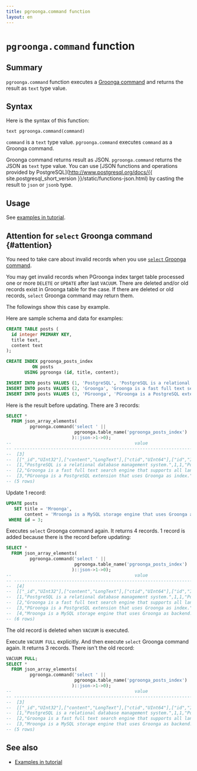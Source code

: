```yaml
---
title: pgroonga.command function
layout: en
---
```


# `pgroonga.command` function

## Summary

`pgroonga.command` function executes a [Groonga command](http://groonga.org/docs/reference/command.html) and returns the result as `text` type value.

## Syntax

Here is the syntax of this function:

```text
text pgroonga.command(command)
```

`command` is a `text` type value. `pgroonga.command` executes `command` as a Groonga command.

Groonga command returns result as JSON. `pgroonga.command` returns the JSON as `text` type value. You can use [JSON functions and operations provided by PostgreSQL](http://www.postgresql.org/docs/{{ site.postgresql_short_version }}/static/functions-json.html) by casting the result to `json` or `jsonb` type.

## Usage

See [examples in tutorial](../../tutorial/#groonga).

## Attention for `select` Groonga command {#attention}

You need to take care about invalid records when you use [`select` Groonga command](http://groonga.org/docs/reference/commands/select.html).

You may get invalid records when PGroonga index target table processed one or more `DELETE` or `UPDATE` after last `VACUUM`. There are deleted and/or old records exist in Groonga table for the case. If there are deleted or old records, `select` Groonga command may return them.

The followings show this case by example.

Here are sample schema and data for examples:

```sql
CREATE TABLE posts (
  id integer PRIMARY KEY,
  title text,
  content text
);

CREATE INDEX pgroonga_posts_index
          ON posts
       USING pgroonga (id, title, content);

INSERT INTO posts VALUES (1, 'PostgreSQL', 'PostgreSQL is a relational database management system.');
INSERT INTO posts VALUES (2, 'Groonga', 'Groonga is a fast full text search engine that supports all languages.');
INSERT INTO posts VALUES (3, 'PGroonga', 'PGroonga is a PostgreSQL extension that uses Groonga as index.');
```

Here is the result before updating. There are 3 records:

```sql
SELECT *
  FROM json_array_elements(
         pgroonga.command('select ' ||
                          pgroonga.table_name('pgroonga_posts_index')
                         )::json->1->0);
--                                               value                                              
-- -------------------------------------------------------------------------------------------------
--  [3]
--  [["_id","UInt32"],["content","LongText"],["ctid","UInt64"],["id","Int32"],["title","LongText"]]
--  [1,"PostgreSQL is a relational database management system.",1,1,"PostgreSQL"]
--  [2,"Groonga is a fast full text search engine that supports all languages.",2,2,"Groonga"]
--  [3,"PGroonga is a PostgreSQL extension that uses Groonga as index.",3,3,"PGroonga"]
-- (5 rows)
```

Update 1 record:

```sql
UPDATE posts
   SET title = 'Mroonga',
       content = 'Mroonga is a MySQL storage engine that uses Groonga as backend.'
 WHERE id = 3;
```

Executes `select` Groonga command again. It returns 4 records. 1 record is added because there is the record before updating:

```sql
SELECT *
  FROM json_array_elements(
         pgroonga.command('select ' ||
                          pgroonga.table_name('pgroonga_posts_index')
                         )::json->1->0);
--                                               value                                              
-- -------------------------------------------------------------------------------------------------
--  [4]
--  [["_id","UInt32"],["content","LongText"],["ctid","UInt64"],["id","Int32"],["title","LongText"]]
--  [1,"PostgreSQL is a relational database management system.",1,1,"PostgreSQL"]
--  [2,"Groonga is a fast full text search engine that supports all languages.",2,2,"Groonga"]
--  [3,"PGroonga is a PostgreSQL extension that uses Groonga as index.",3,3,"PGroonga"]
--  [4,"Mroonga is a MySQL storage engine that uses Groonga as backend.",4,3,"Mroonga"]
-- (6 rows)
```

The old record is deleted when `VACUUM` is executed.

Execute `VACUUM FULL` explicitly. And then execute `select` Groonga command again. It returns 3 records. There isn't the old record:

```sql
VACUUM FULL;
SELECT *
  FROM json_array_elements(
         pgroonga.command('select ' ||
                          pgroonga.table_name('pgroonga_posts_index')
                         )::json->1->0);
--                                               value                                              
-- -------------------------------------------------------------------------------------------------
--  [3]
--  [["_id","UInt32"],["content","LongText"],["ctid","UInt64"],["id","Int32"],["title","LongText"]]
--  [1,"PostgreSQL is a relational database management system.",1,1,"PostgreSQL"]
--  [2,"Groonga is a fast full text search engine that supports all languages.",2,2,"Groonga"]
--  [3,"Mroonga is a MySQL storage engine that uses Groonga as backend.",3,3,"Mroonga"]
-- (5 rows)
```

## See also

  * [Examples in tutorial](../../tutorial/#groonga)
